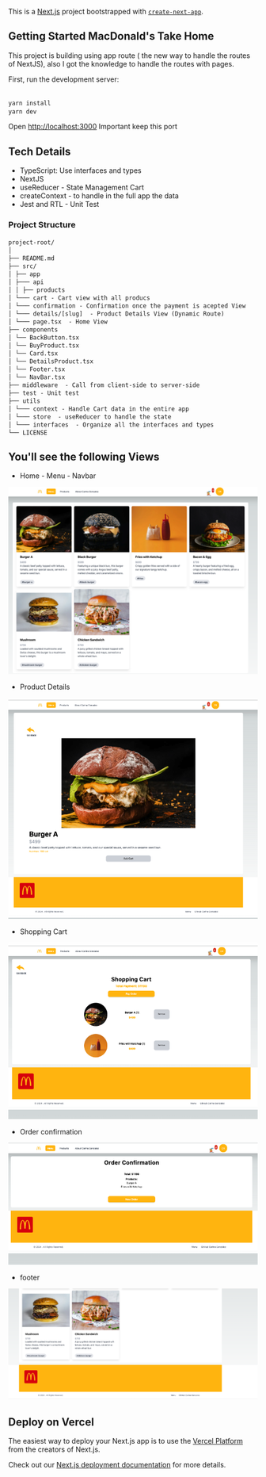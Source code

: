 This is a [Next.js](https://nextjs.org/) project bootstrapped with [`create-next-app`](https://github.com/vercel/next.js/tree/canary/packages/create-next-app).

## Getting Started MacDonald's Take Home

This project is building using app route ( the new way to handle the routes of NextJS), also I got the knowledge to handle the routes with pages.

First, run the development server:
```bash

yarn install
yarn dev

```

Open [http://localhost:3000](http://localhost:3000) Important keep this port 

## Tech Details
- TypeScript: Use interfaces and types
- NextJS
- useReducer - State Management Cart
- createContext - to handle in the full app the data
- Jest and RTL - Unit Test


### Project Structure

```
project-root/
│
├── README.md
├── src/
│ ├── app
│ ├─── api
│ │ ├── products
│ └─── cart - Cart view with all producs
│ └─── confirmation - Confirmation once the payment is acepted View
│ └─── details/[slug]  - Product Details View (Dynamic Route)
│ └─── page.tsx  - Home View
├── components
│ └── BackButton.tsx
│ └── BuyProduct.tsx 
│ └── Card.tsx
│ └── DetailsProduct.tsx
│ └── Footer.tsx
│ └── NavBar.tsx
├── middleware  - Call from client-side to server-side
├── test - Unit test
├── utils
│ └─── context - Handle Cart data in the entire app
│ └─── store  - useReducer to handle the state
│ └─── interfaces  - Organize all the interfaces and types
└── LICENSE
```


## You'll see the following Views

- Home - Menu - Navbar

![Alt text](https://github.com/ecarinagr5/project_mac_orders/blob/main/images/home.png)

-  Product Details 

![Alt text](https://github.com/ecarinagr5/project_mac_orders/blob/main/images/details.png)

-  Shopping Cart

![Alt text](https://github.com/ecarinagr5/project_mac_orders/blob/main/images/shopingcart.png)

- Order confirmation

![Alt text](https://github.com/ecarinagr5/project_mac_orders/blob/main/images/orderconfirmation.png)
- footer

![Alt text](https://github.com/ecarinagr5/project_mac_orders/blob/main/images/footer.png)

## Deploy on Vercel

The easiest way to deploy your Next.js app is to use the [Vercel Platform](https://vercel.com/new?utm_medium=default-template&filter=next.js&utm_source=create-next-app&utm_campaign=create-next-app-readme) from the creators of Next.js.

Check out our [Next.js deployment documentation](https://nextjs.org/docs/deployment) for more details.
